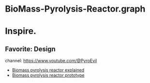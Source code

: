 # BioMass-Pyrolysis-Reactor.graph
# Inspire.
## Favorite: Design
channel: https://www.youtube.com/@PyroEvil
- [Biomass pyrolysis reactor explained](https://youtu.be/oFKWZdsiXwo)
- [Biomass pyrolysis reactor prototype](https://youtu.be/FPJaPGebfz4)
